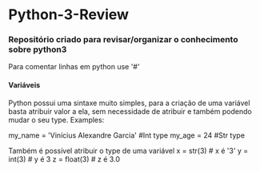 # Python-3-Review
### Repositório criado para revisar/organizar o conhecimento sobre python3

Para comentar linhas em python use '#'

#### Variáveis
Python possui uma sintaxe muito simples, para a criação de uma variável basta atribuir valor a ela, sem necessidade de atribuir e também podendo mudar o seu type.
Examples:

my_name = 'Vinícius Alexandre Garcia' #Int type
my_age = 24                           #Str type


Também é possível atribuir o type de uma variável 
x = str(3)    # x é '3'
y = int(3)    # y é 3
z = float(3)  # z é 3.0
